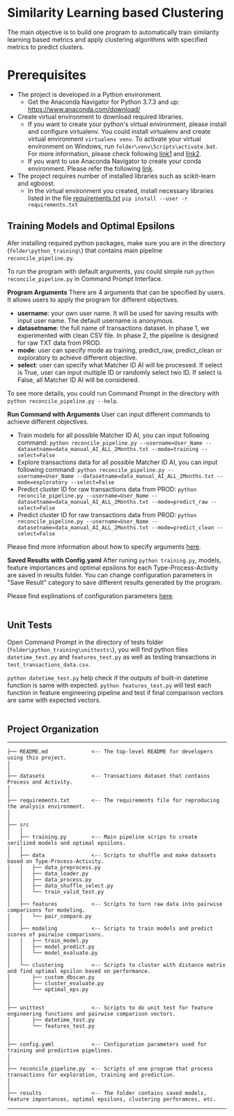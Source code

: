 # Similarity Learning based Clustering
The main objective is to build one program to automatically train similarity learning based metrics and apply clustering algorithms with specified metrics to predict clusters.

# Prerequisites
-  The project is developed in a Python environment. 
   - Get the Anaconda Navigator for Python 3.7.3 and up: https://www.anaconda.com/download/
- Create virtual environment to download required libraries. 
   - If you want to create your python's virtual environment, please install and configure virtualenv. 
     You could install virtualenv and create virtual environment `virtualenv venv`. To activate your virtual environment on Windows, run `folder\venv\Scripts\activate.bat`.
     For more information, please check following [link1](https://docs.python-guide.org/dev/virtualenvs/) and [link2](https://programwithus.com/learn-to-code/Pip-and-virtualenv-on-Windows/).
   - If you want to use Anaconda Navigator to create your conda environment. Please refer the following [link](https://uoa-eresearch.github.io/eresearch-cookbook/recipe/2014/11/20/conda/).
- The project requires number of installed libraries such as scikit-learn and xgboost. 
   - In the virtual environment you created, install necessary libraries listed in the file <a href="./requirements.txt">requirements.txt</a> `pip install --user -r requirements.txt`<br/>


## Training Models and Optimal Epsilons

Afer installing required python packages, make sure you are in the directory (`folder\python_training\`) that contains main pipeline `reconcile_pipeline.py`. 

To run the program with default arguments, you could simple run `python reconcile_pipeline.py` in Command Prompt Interface.

**Program Arguments**
There are 4 arguments that can be specified by users. It allows users to apply the program for different objectives. 
   - **username**: your own user name. It will be used for saving results with input user name. The default username is anonymous.
   - **datasetname**: the full name of transactions dataset. In phase 1, we experimented with clean CSV file. In phase 2, the pipeline is designed for raw TXT data from PROD.
   - **mode**: user can specify mode as training, predict_raw, predict_clean or exploratory to achieve different objective.
   - **select**: user can specify what Matcher ID AI will be processed. If select is True, user can input multiple ID or randomly select two ID. If select is False, all Matcher ID AI will be considered.

To see more details, you could run Command Prompt in the directory with `python reconcile_pipeline.py --help`. 


**Run Command with Arguments**
User can input different commands to achieve different objectives. 
   - Train models for all possible Matcher ID AI, you can input following command:
      `python reconcile_pipeline.py --username=User_Name --datasetname=data_manual_AI_ALL_2Months.txt --mode=training --select=False`
   - Explore transactions data for all possible Matcher ID AI, you can input following command:
      `python reconcile_pipeline.py --username=User_Name --datasetname=data_manual_AI_ALL_2Months.txt --mode=exploratory --select=False`
   - Predict cluster ID for raw transactions data from PROD:
      `python reconcile_pipeline.py --username=User_Name --datasetname=data_manual_AI_ALL_2Months.txt --mode=predict_raw --select=False`
   - Predict cluster ID for raw transactions data from PROD:
      `python reconcile_pipeline.py --username=User_Name --datasetname=data_manual_AI_ALL_2Months.txt --mode=predict_clean --select=False`

Please find more information about how to specify arguments [here](https://wiki.bnc.ca/pages/viewpage.action?pageId=836702246).

**Saved Results with Config.yaml**
After runing `python training.py`, models, feature importances and optimal epsilons for each Type-Process-Activity are saved in results folder. You can change configuration parameters in "Save Result" category to save different results generated by the program.

Please find explinations of configuration parameters [here](https://wiki.bnc.ca/pages/viewpage.action?pageId=836702246).
<br/><br/>


## Unit Tests

Open Command Prompt in the directory of tests folder (`folder\python_training\unittests\`),  you will find python files `datetime_test.py` and `features_test.py` as well as testing transactions in `test_transactions_data.csv`. 

`python datetime_test.py` help check if the outputs of built-in datetime function is same with expected.
`python features_test.py` will test each function in feature engineering pipeline and test if final comparison vectors are same with expected vectors.
<br/><br/>


## Project Organization
------------
    ├── README.md              <-- The top-level README for developers using this project.
    │
    │
    ├── datasets               <-- Transactions dataset that contains Process and Activity.
    │
    │
    ├── requirements.txt       <-- The requirements file for reproducing the analysis environment.
    │            
    │
    ├── src                   
    │   │
    │   ├── training.py        <-- Main pipeline scrips to create serilized models and optimal epsilons.
    │   │
    │   ├── data               <-- Scripts to shuffle and make datasets based on Type-Process-Activity.
    │   │   ├── data_preprocess.py
    │   │   ├── data_loader.py
    │   │   ├── data_process.py
    │   │   ├── data_shuffle_select.py
    │   │   └── train_valid_test.py
    │   │
    │   ├── features           <-- Scripts to turn raw data into pairwise comparisons for modeling.
    │   │   └── pair_compare.py
    │   │
    │   ├── modeling           <-- Scripts to train models and predict scores of pairwise comparisons.               
    │   │   ├── train_model.py
    │   │   ├── model_predict.py
    │   │   └── model_evaluate.py
    │   │
    │   └── clustering         <-- Scripts to cluster with distance matrix and find optimal epsilon based on performance.          
    │       ├── custom_dbscan.py
    │       ├── cluster_evaluate.py
    │       └── optimal_eps.py
    │
    │   
    ├── unittest               <-- Scripts to do unit test for feature engineering functions and pairwise comparison vectors. 
    │       ├── datetime_test.py
    │       └── features_test.py
    │
    │
    ├── config.yaml            <-- Configuration parameters used for training and predictive pipelines.
    │
    │
    ├── reconcile_pipeline.py  <-- Scripts of one program that process transactions for exploration, training and prediction.
    │
    │
    ├── results                <-- The folder contains saved models, feature importances, optimal epsilons, clustering perforamces, etc. 
--------

